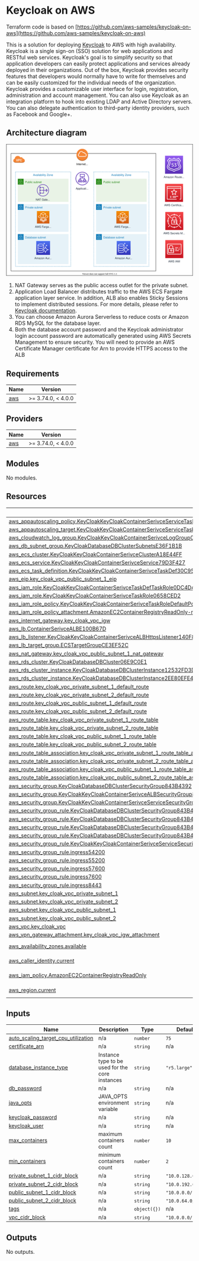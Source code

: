 # Keycloak on AWS

Terraform code is based on [https://github.com/aws-samples/keycloak-on-aws](https://github.com/aws-samples/keycloak-on-aws)

This is a solution for deploying [Keycloak](https://www.keycloak.org/) to AWS with high availability. Keycloak is a single sign-on (SSO) solution for web applications and RESTful web services. Keycloak's goal is to simplify security so that application developers can easily protect applications and services already deployed in their organizations. Out of the box, Keycloak provides security features that developers would normally have to write for themselves and can be easily customized for the individual needs of the organization. Keycloak provides a customizable user interface for login, registration, administration and account management. You can also use Keycloak as an integration platform to hook into existing LDAP and Active Directory servers. You can also delegate authentication to third-party identity providers, such as Facebook and Google+.

## Architecture diagram

![architecture](assets/01-keycloak-on-aws-architecture.svg)

1. NAT Gateway serves as the public access outlet for the private subnet.
2. Application Load Balancer distributes traffic to the AWS ECS Fargate application layer service. In addition, ALB also enables Sticky Sessions to implement distributed sessions. For more details, please refer to [Keycloak documentation](https://www.keycloak.org/docs/latest/server_installation/index.html#sticky-sessions).
3. You can choose Amazon Aurora Serverless to reduce costs or Amazon RDS MySQL for the database layer.
4. Both the database account password and the Keycloak administrator login account password are automatically generated using AWS Secrets Management to ensure security.
You will need to provide an AWS Certificate Manager certificate for Arn to provide HTTPS access to the ALB


<!-- BEGIN_TF_DOCS -->
## Requirements

| Name | Version |
|------|---------|
| <a name="requirement_aws"></a> [aws](#requirement\_aws) | >= 3.74.0, < 4.0.0 |

## Providers

| Name | Version |
|------|---------|
| <a name="provider_aws"></a> [aws](#provider\_aws) | >= 3.74.0, < 4.0.0 |

## Modules

No modules.

## Resources

| Name | Type |
|------|------|
| [aws_appautoscaling_policy.KeyCloakKeyCloakContainerSerivceServiceTaskCountTargetCpuScaling1480DC0B](https://registry.terraform.io/providers/hashicorp/aws/latest/docs/resources/appautoscaling_policy) | resource |
| [aws_appautoscaling_target.KeyCloakKeyCloakContainerSerivceServiceTaskCountTarget0EDF86B3](https://registry.terraform.io/providers/hashicorp/aws/latest/docs/resources/appautoscaling_target) | resource |
| [aws_cloudwatch_log_group.KeyCloakKeyCloakContainerSerivceLogGroup010F2AAE](https://registry.terraform.io/providers/hashicorp/aws/latest/docs/resources/cloudwatch_log_group) | resource |
| [aws_db_subnet_group.KeyCloakDatabaseDBClusterSubnetsE36F1B1B](https://registry.terraform.io/providers/hashicorp/aws/latest/docs/resources/db_subnet_group) | resource |
| [aws_ecs_cluster.KeyCloakKeyCloakContainerSerivceClusterA18E44FF](https://registry.terraform.io/providers/hashicorp/aws/latest/docs/resources/ecs_cluster) | resource |
| [aws_ecs_service.KeyCloakKeyCloakContainerSerivceService79D3F427](https://registry.terraform.io/providers/hashicorp/aws/latest/docs/resources/ecs_service) | resource |
| [aws_ecs_task_definition.KeyCloakKeyCloakContainerSerivceTaskDef30C9533A](https://registry.terraform.io/providers/hashicorp/aws/latest/docs/resources/ecs_task_definition) | resource |
| [aws_eip.key_cloak_vpc_public_subnet_1_eip](https://registry.terraform.io/providers/hashicorp/aws/latest/docs/resources/eip) | resource |
| [aws_iam_role.KeyCloakKeyCloakContainerSerivceTaskDefTaskRole0DC4D418](https://registry.terraform.io/providers/hashicorp/aws/latest/docs/resources/iam_role) | resource |
| [aws_iam_role.KeyCloakKeyCloakContainerSerivceTaskRole0658CED2](https://registry.terraform.io/providers/hashicorp/aws/latest/docs/resources/iam_role) | resource |
| [aws_iam_role_policy.KeyCloakKeyCloakContainerSerivceTaskRoleDefaultPolicyA2321E87](https://registry.terraform.io/providers/hashicorp/aws/latest/docs/resources/iam_role_policy) | resource |
| [aws_iam_role_policy_attachment.AmazonEC2ContainerRegistryReadOnly-role-policy-attach](https://registry.terraform.io/providers/hashicorp/aws/latest/docs/resources/iam_role_policy_attachment) | resource |
| [aws_internet_gateway.key_cloak_vpc_igw](https://registry.terraform.io/providers/hashicorp/aws/latest/docs/resources/internet_gateway) | resource |
| [aws_lb.ContainerSerivceALBE100B67D](https://registry.terraform.io/providers/hashicorp/aws/latest/docs/resources/lb) | resource |
| [aws_lb_listener.KeyCloakKeyCloakContainerSerivceALBHttpsListener140F85B9](https://registry.terraform.io/providers/hashicorp/aws/latest/docs/resources/lb_listener) | resource |
| [aws_lb_target_group.ECSTargetGroupCE3EF52C](https://registry.terraform.io/providers/hashicorp/aws/latest/docs/resources/lb_target_group) | resource |
| [aws_nat_gateway.key_cloak_vpc_public_subnet_1_nat_gateway](https://registry.terraform.io/providers/hashicorp/aws/latest/docs/resources/nat_gateway) | resource |
| [aws_rds_cluster.KeyCloakDatabaseDBCluster06E9C0E1](https://registry.terraform.io/providers/hashicorp/aws/latest/docs/resources/rds_cluster) | resource |
| [aws_rds_cluster_instance.KeyCloakDatabaseDBClusterInstance12532FD3D](https://registry.terraform.io/providers/hashicorp/aws/latest/docs/resources/rds_cluster_instance) | resource |
| [aws_rds_cluster_instance.KeyCloakDatabaseDBClusterInstance2EE80EFE4](https://registry.terraform.io/providers/hashicorp/aws/latest/docs/resources/rds_cluster_instance) | resource |
| [aws_route.key_cloak_vpc_private_subnet_1_default_route](https://registry.terraform.io/providers/hashicorp/aws/latest/docs/resources/route) | resource |
| [aws_route.key_cloak_vpc_private_subnet_2_default_route](https://registry.terraform.io/providers/hashicorp/aws/latest/docs/resources/route) | resource |
| [aws_route.key_cloak_vpc_public_subnet_1_default_route](https://registry.terraform.io/providers/hashicorp/aws/latest/docs/resources/route) | resource |
| [aws_route.key_cloak_vpc_public_subnet_2_default_route](https://registry.terraform.io/providers/hashicorp/aws/latest/docs/resources/route) | resource |
| [aws_route_table.key_cloak_vpc_private_subnet_1_route_table](https://registry.terraform.io/providers/hashicorp/aws/latest/docs/resources/route_table) | resource |
| [aws_route_table.key_cloak_vpc_private_subnet_2_route_table](https://registry.terraform.io/providers/hashicorp/aws/latest/docs/resources/route_table) | resource |
| [aws_route_table.key_cloak_vpc_public_subnet_1_route_table](https://registry.terraform.io/providers/hashicorp/aws/latest/docs/resources/route_table) | resource |
| [aws_route_table.key_cloak_vpc_public_subnet_2_route_table](https://registry.terraform.io/providers/hashicorp/aws/latest/docs/resources/route_table) | resource |
| [aws_route_table_association.key_cloak_vpc_private_subnet_1_route_table_association](https://registry.terraform.io/providers/hashicorp/aws/latest/docs/resources/route_table_association) | resource |
| [aws_route_table_association.key_cloak_vpc_private_subnet_2_route_table_association](https://registry.terraform.io/providers/hashicorp/aws/latest/docs/resources/route_table_association) | resource |
| [aws_route_table_association.key_cloak_vpc_public_subnet_1_route_table_association](https://registry.terraform.io/providers/hashicorp/aws/latest/docs/resources/route_table_association) | resource |
| [aws_route_table_association.key_cloak_vpc_public_subnet_2_route_table_association](https://registry.terraform.io/providers/hashicorp/aws/latest/docs/resources/route_table_association) | resource |
| [aws_security_group.KeyCloakDatabaseDBClusterSecurityGroup843B4392](https://registry.terraform.io/providers/hashicorp/aws/latest/docs/resources/security_group) | resource |
| [aws_security_group.KeyCloakKeyCloakContainerSerivceALBSecurityGroup8F5103C6](https://registry.terraform.io/providers/hashicorp/aws/latest/docs/resources/security_group) | resource |
| [aws_security_group.KeyCloakKeyCloakContainerSerivceServiceSecurityGroup4C80023D](https://registry.terraform.io/providers/hashicorp/aws/latest/docs/resources/security_group) | resource |
| [aws_security_group_rule.KeyCloakDatabaseDBClusterSecurityGroup843B4392Egress1](https://registry.terraform.io/providers/hashicorp/aws/latest/docs/resources/security_group_rule) | resource |
| [aws_security_group_rule.KeyCloakDatabaseDBClusterSecurityGroup843B4392Ingress1](https://registry.terraform.io/providers/hashicorp/aws/latest/docs/resources/security_group_rule) | resource |
| [aws_security_group_rule.KeyCloakDatabaseDBClusterSecurityGroup843B4392Ingress2](https://registry.terraform.io/providers/hashicorp/aws/latest/docs/resources/security_group_rule) | resource |
| [aws_security_group_rule.KeyCloakDatabaseDBClusterSecurityGroup843B4392Ingress3](https://registry.terraform.io/providers/hashicorp/aws/latest/docs/resources/security_group_rule) | resource |
| [aws_security_group_rule.KeyCloakKeyCloakContainerSerivceServiceSecurityGroupfromkeycloakfromnewvpcKeyCloakKeyCloakContainerSerivceALBSecurityGroupFD2CC2BD8443F1CBDED3](https://registry.terraform.io/providers/hashicorp/aws/latest/docs/resources/security_group_rule) | resource |
| [aws_security_group_rule.ingress54200](https://registry.terraform.io/providers/hashicorp/aws/latest/docs/resources/security_group_rule) | resource |
| [aws_security_group_rule.ingress55200](https://registry.terraform.io/providers/hashicorp/aws/latest/docs/resources/security_group_rule) | resource |
| [aws_security_group_rule.ingress57600](https://registry.terraform.io/providers/hashicorp/aws/latest/docs/resources/security_group_rule) | resource |
| [aws_security_group_rule.ingress7600](https://registry.terraform.io/providers/hashicorp/aws/latest/docs/resources/security_group_rule) | resource |
| [aws_security_group_rule.ingress8443](https://registry.terraform.io/providers/hashicorp/aws/latest/docs/resources/security_group_rule) | resource |
| [aws_subnet.key_cloak_vpc_private_subnet_1](https://registry.terraform.io/providers/hashicorp/aws/latest/docs/resources/subnet) | resource |
| [aws_subnet.key_cloak_vpc_private_subnet_2](https://registry.terraform.io/providers/hashicorp/aws/latest/docs/resources/subnet) | resource |
| [aws_subnet.key_cloak_vpc_public_subnet_1](https://registry.terraform.io/providers/hashicorp/aws/latest/docs/resources/subnet) | resource |
| [aws_subnet.key_cloak_vpc_public_subnet_2](https://registry.terraform.io/providers/hashicorp/aws/latest/docs/resources/subnet) | resource |
| [aws_vpc.key_cloak_vpc](https://registry.terraform.io/providers/hashicorp/aws/latest/docs/resources/vpc) | resource |
| [aws_vpn_gateway_attachment.key_cloak_vpc_igw_attachment](https://registry.terraform.io/providers/hashicorp/aws/latest/docs/resources/vpn_gateway_attachment) | resource |
| [aws_availability_zones.available](https://registry.terraform.io/providers/hashicorp/aws/latest/docs/data-sources/availability_zones) | data source |
| [aws_caller_identity.current](https://registry.terraform.io/providers/hashicorp/aws/latest/docs/data-sources/caller_identity) | data source |
| [aws_iam_policy.AmazonEC2ContainerRegistryReadOnly](https://registry.terraform.io/providers/hashicorp/aws/latest/docs/data-sources/iam_policy) | data source |
| [aws_region.current](https://registry.terraform.io/providers/hashicorp/aws/latest/docs/data-sources/region) | data source |

## Inputs

| Name | Description | Type | Default | Required |
|------|-------------|------|---------|:--------:|
| <a name="input_auto_scaling_target_cpu_utilization"></a> [auto\_scaling\_target\_cpu\_utilization](#input\_auto\_scaling\_target\_cpu\_utilization) | n/a | `number` | `75` | no |
| <a name="input_certificate_arn"></a> [certificate\_arn](#input\_certificate\_arn) | n/a | `string` | n/a | yes |
| <a name="input_database_instance_type"></a> [database\_instance\_type](#input\_database\_instance\_type) | Instance type to be used for the core instances | `string` | `"r5.large"` | no |
| <a name="input_db_password"></a> [db\_password](#input\_db\_password) | n/a | `string` | n/a | yes |
| <a name="input_java_opts"></a> [java\_opts](#input\_java\_opts) | JAVA\_OPTS environment variable | `string` | n/a | yes |
| <a name="input_keycloak_password"></a> [keycloak\_password](#input\_keycloak\_password) | n/a | `string` | n/a | yes |
| <a name="input_keycloak_user"></a> [keycloak\_user](#input\_keycloak\_user) | n/a | `string` | n/a | yes |
| <a name="input_max_containers"></a> [max\_containers](#input\_max\_containers) | maximum containers count | `number` | `10` | no |
| <a name="input_min_containers"></a> [min\_containers](#input\_min\_containers) | minimum containers count | `number` | `2` | no |
| <a name="input_private_subnet_1_cidr_block"></a> [private\_subnet\_1\_cidr\_block](#input\_private\_subnet\_1\_cidr\_block) | n/a | `string` | `"10.0.128.0/18"` | no |
| <a name="input_private_subnet_2_cidr_block"></a> [private\_subnet\_2\_cidr\_block](#input\_private\_subnet\_2\_cidr\_block) | n/a | `string` | `"10.0.192.0/18"` | no |
| <a name="input_public_subnet_1_cidr_block"></a> [public\_subnet\_1\_cidr\_block](#input\_public\_subnet\_1\_cidr\_block) | n/a | `string` | `"10.0.0.0/18"` | no |
| <a name="input_public_subnet_2_cidr_block"></a> [public\_subnet\_2\_cidr\_block](#input\_public\_subnet\_2\_cidr\_block) | n/a | `string` | `"10.0.64.0/18"` | no |
| <a name="input_tags"></a> [tags](#input\_tags) | n/a | `object({})` | n/a | yes |
| <a name="input_vpc_cidr_block"></a> [vpc\_cidr\_block](#input\_vpc\_cidr\_block) | n/a | `string` | `"10.0.0.0/16"` | no |

## Outputs

No outputs.
<!-- END_TF_DOCS -->